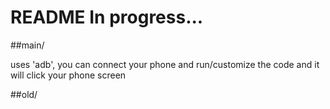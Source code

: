 # README In progress...

##main/

uses 'adb', you can connect your phone and run/customize the code and it will click your phone screen


##old/